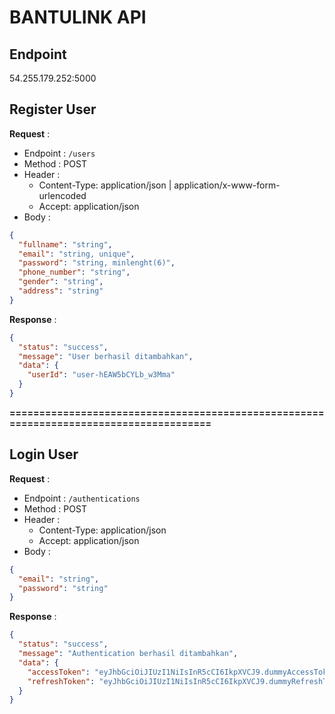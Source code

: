 # BANTULINK API

## Endpoint

54.255.179.252:5000

## Register User

**Request** :

- Endpoint : `/users`
- Method : POST
- Header :
  - Content-Type: application/json | application/x-www-form-urlencoded
  - Accept: application/json
- Body :

```json
{
  "fullname": "string",
  "email": "string, unique",
  "password": "string, minlenght(6)",
  "phone_number": "string",
  "gender": "string",
  "address": "string"
}
```

**Response** :

```json
{
  "status": "success",
  "message": "User berhasil ditambahkan",
  "data": {
    "userId": "user-hEAW5bCYLb_w3Mma"
  }
}
```

**=======================================================================================**

## Login User

**Request** :

- Endpoint : `/authentications`
- Method : POST
- Header :
  - Content-Type: application/json
  - Accept: application/json
- Body :

```json
{
  "email": "string",
  "password": "string"
}
```

**Response** :

```json
{
  "status": "success",
  "message": "Authentication berhasil ditambahkan",
  "data": {
    "accessToken": "eyJhbGciOiJIUzI1NiIsInR5cCI6IkpXVCJ9.dummyAccessToken",
    "refreshToken": "eyJhbGciOiJIUzI1NiIsInR5cCI6IkpXVCJ9.dummyRefreshToken"
  }
}
```
